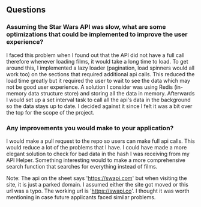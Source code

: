  ## Questions

 ### Assuming the Star Wars API was slow, what are some optimizations that could be implemented to improve the user experience?
  I faced this problem when I found out that the API did not have a full call therefore whenever loading films, it would take a long time to load. To get around this, I implemented a lazy loader (pagination, load spinners would all work too) on the sections that required additional api calls. This reduced the load time greatly but it required the user to wait to see the data which may not be good user experience. A solution I consider was using Redis (in-memory data structure store) and storing all the data in memory. Afterwards I would set up a set interval task to call all the api's data in the background so the data stays up to date. I decided against it since I felt it was a bit over the top for the scope of the project.
  
 ### Any improvements you would make to your application?
 
 I would make a pull request to the repo so users can make full api calls. This would reduce a lot of the problems that I have. I could have made a more elegant solution to check for bad data in the hash I was receiving from my API Helper. Something interesting would to make a more comprehensive search function that searches for everything instead of films.
 
 
 
Note: The api on the sheet says 'https://swapi.com' but when visiting the site, it is just a parked domain. I assumed either the site got moved or this url was a typo. The working url is 'https://swapi.co'. I thought it was worth mentioning in case future applicants faced similar problems.
